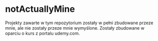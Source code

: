 # notActuallyMine
Projekty zawarte w tym repozytorium zostały w pełni zbudowane przeze mnie, ale nie zostały przeze mnie wymyślone. 
Zostały zbudowane w oparciu o kurs z portalu udemy.com.
